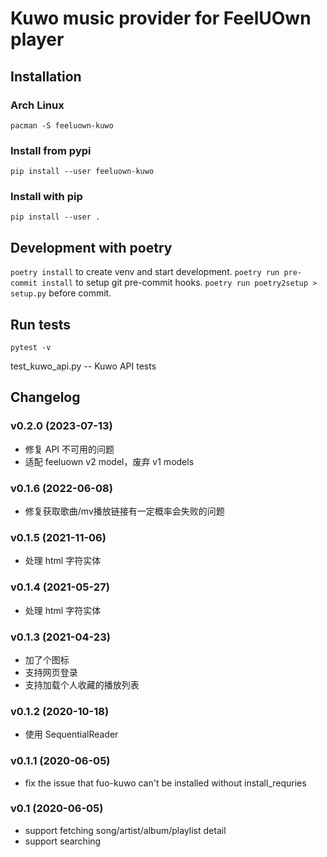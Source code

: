 # Kuwo music provider for FeelUOwn player

## Installation

### Arch Linux
`pacman -S feeluown-kuwo`

### Install from pypi
`pip install --user feeluown-kuwo`

### Install with pip
`pip install --user .`

## Development with poetry
`poetry install` to create venv and start development.
`poetry run pre-commit install` to setup git pre-commit hooks.
`poetry run poetry2setup > setup.py` before commit.

## Run tests
`pytest -v`

test_kuwo_api.py -- Kuwo API tests

## Changelog

### v0.2.0 (2023-07-13)
* 修复 API 不可用的问题
* 适配 feeluown v2 model，废弃 v1 models

### v0.1.6 (2022-06-08)
* 修复获取歌曲/mv播放链接有一定概率会失败的问题

### v0.1.5 (2021-11-06)
* 处理 html 字符实体

### v0.1.4 (2021-05-27)
* 处理 html 字符实体

### v0.1.3 (2021-04-23)
* 加了个图标
* 支持网页登录
* 支持加载个人收藏的播放列表

### v0.1.2 (2020-10-18)
* 使用 SequentialReader

### v0.1.1 (2020-06-05)
* fix the issue that fuo-kuwo can't be installed without install_requries

### v0.1 (2020-06-05)
* support fetching song/artist/album/playlist detail
* support searching
